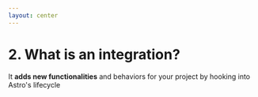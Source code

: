 ```yaml
---
layout: center
---
```


# 2. What is an integration?

It <span class="text-gradient">**adds new functionalities**</span> and behaviors for your project by hooking into Astro's lifecycle

